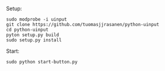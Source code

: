 Setup:
```
sudo modprobe -i uinput
git clone https://github.com/tuomasjjrasanen/python-uinput
cd python-uinput
pyton setup.py build
sudo setup.py install
```

Start:
```
sudo python start-button.py
```
